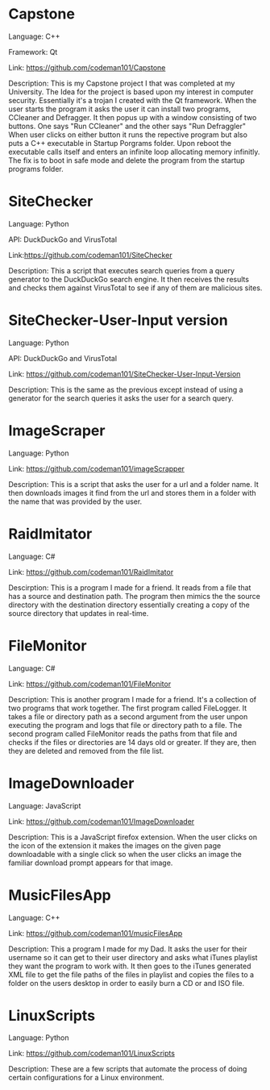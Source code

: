 # Capstone

Language: C++

Framework: Qt

Link: https://github.com/codeman101/Capstone 

Description: This is my Capstone project I that was completed at my University. The Idea for the project is based upon my interest in computer security.  Essentially it's a trojan I created with the Qt framework. When the user starts the program it asks the user it can install two programs, CCleaner and Defragger. It then popus up with a window consisting of two buttons. One says "Run CCleaner" and the other says "Run Defraggler" When user clicks on either button it runs the repective program but also puts a C++ executable in Startup Porgrams folder.  Upon reboot the executable calls itself and enters an infinite loop allocating memory infinitly. The fix is to boot in safe mode and delete the program from the startup programs folder. 

# SiteChecker

Language: Python

API: DuckDuckGo and VirusTotal

Link:https://github.com/codeman101/SiteChecker 

Description: This a script that executes search queries from a query generator to the DuckDuckGo search engine. It then receives the results and checks them against VirusTotal to see if any of them are malicious sites.

# SiteChecker-User-Input version

Language: Python

API: DuckDuckGo and VirusTotal

Link: https://github.com/codeman101/SiteChecker-User-Input-Version


Description: This is the same as the previous except instead of using a generator for the search queries it asks the user for a search query.

# ImageScraper

Language: Python

Link: https://github.com/codeman101/imageScrapper 

Description: This is a script that asks the user for a url and a folder name. It then downloads images it find from the url and stores them in a folder with the name that was provided by the user.

# RaidImitator

Language: C#

Link: https://github.com/codeman101/RaidImitator 

Descirption: This is a program I made for a friend. It reads from a file that has a source and destination path. The program then mimics the the source directory with the destination directory essentially creating a copy of the source directory that updates in real-time.

# FileMonitor

Language: C#

Link: https://github.com/codeman101/FileMonitor 

Description: This is another program I made for a friend. It's a collection of two programs that work together. The first program called FileLogger. It takes a file or directory path as a second argument from the user unpon executing the program and logs that file or directory path to a file. The second program called FileMonitor reads the paths from that file and checks if the files or directories are 14 days old or greater. If they are, then they are deleted and removed from the file list.

# ImageDownloader

Language: JavaScript

Link: https://github.com/codeman101/ImageDownloader 

Description: This is a JavaScript firefox extension. When the user clicks on the icon of the extension it makes the images on the given page downloadable with a single click so when the user clicks an image the familiar download prompt appears for that image. 

# MusicFilesApp

Language: C++

Link: https://github.com/codeman101/musicFilesApp 

Description: This a program I made for my Dad. It asks the user for their username so it can get to their user directory and asks what iTunes playlist they want the program to work with. It then goes to the iTunes generated XML file to get the file paths of the files in playlist and copies the files to a folder on the users desktop in order to easily burn a CD or and ISO file.

# LinuxScripts

Language: Python

Link: https://github.com/codeman101/LinuxScripts

Description: These are a few scripts that automate the process of doing certain configurations for a Linux environment.
